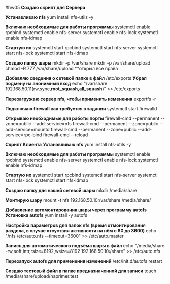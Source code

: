 #hw05
**Создаю скрипт для Сервера**

**Устанавливаю nfs**
yum install nfs-utils -y

**Включаю необходимые для работы программы**
systemctl enable rpcbind
systemctl enable nfs-server
systemctl enable nfs-lock
systemctl enable nfs-idmap

**Стартую их**
systemctl start rpcbind
systemctl start nfs-server
systemctl start nfs-lock
systemctl start nfs-idmap

**Создаю папку шары**
mkdir -p /var/share
mkdir -p /var/share/upload
chmod -R 777 /var/share/upload **открыл все права 

**Добавляю сведения о сетевой папке в файл** /etc/exports **Убрал подмену на анонимный вход**
echo "/var/share 192.168.50.11(rw,sync,**root_squash,all_squash**)" >> /etc/exports 

**Перезагружаю сервер nfs, чтобы применить изменения**
exportfs -r

**Подключаю firewall как требуется в задании**
systemctl start firewalld

**Открываю необходимые для работы порты**
firewall-cmd --permanent --zone=public --add-service=nfs
firewall-cmd --permanent --zone=public --add-service=mountd
firewall-cmd --permanent --zone=public --add-service=rpc-bind
firewall-cmd --reload


**Скрипт Клиента**
**Устанавливаю nfs**
yum install nfs-utils -y

**Включаю необходимые для работы программы**
systemctl enable rpcbind
systemctl enable nfs-server
systemctl enable nfs-lock
systemctl enable nfs-idmap

**Стартую их**
systemctl start rpcbind
systemctl start nfs-server
systemctl start nfs-lock
systemctl start nfs-idmap

**Создаю папку для нашей сетевой шары**
mkdir /media/share


**Монтирую шару**
mount -t nfs 192.168.50.10:/var/share /media/share/


**Добавление автомонтирования шары через программу autofs**
**Установка autofs**
yum install -y autofs

**Настройка параметров для папок nfs (время отмонтирования раздела, в случае отсуствия активности на нём с 60 до 3600)**
echo "/nfs /etc/auto.nfs --timeout=3600" >> /etc/auto.master

**Запись для автоматического подъёма шары в файл**
echo "/media/share -rw,soft,intr,rsize=8192,wsize=8192 192.168.50.10:/share" >> /etc/auto.nfs

**Перезапуск autofs для применения изменений**
/etc/init.d/autofs restart

**Создаю тестовый файл в папке предназначенной для записи** 
touch /media/share/upload/naprimer.test
